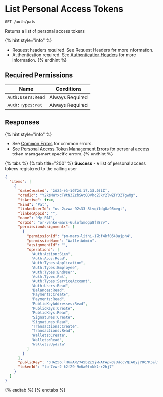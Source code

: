 # List Personal Access Tokens

`GET /auth/pats`

Returns a list of personal access tokens

{% hint style="info" %}
* Request headers required. See [Request Headers](../../../getting-started/request-headers.md) for more information.
* Authentication required. See [Authentication Headers](../../../getting-started/request-headers.md#authentication-headers) for more information.
{% endhint %}

## Required Permissions

| Name              | Conditions      |
| ----------------- | --------------- |
| `Auth:Users:Read` | Always Required |
| `Auth:Types:Pat`  | Always Required |

## Responses

{% hint style="info" %}
* See [Common Errors](../../../getting-started/errors.md#common-errors) for common errors.
* See [Personal Access Token Management Errors](../../../getting-started/errors.md#personal-access-token-management-errors) for personal access token management specific errors.
{% endhint %}

{% tabs %}
{% tab title="200" %}
**Success** - A list of personal access tokens registered to the calling user

```json
{
  "items": [
    {
      "dateCreated": "2023-03-16T20:17:35.291Z",
      "credId": "Y2ktMWYxcTWtN3ZzbSAtODVhcZ5kY2lwZTY3ZTgwMg",
      "isActive": true,
      "kind": "Pat",
      "linkedUserId": "us-24vwa-92s33-8tvqi1dg0a95megt",
      "linkedAppId": "",
      "name": "My PAT",
      "orgId": "or-yanke-mars-6ulofamogg8fs87v",
      "permissionAssignments": [
        {
          "permissionId": "pm-mars-lithi-17bf4kf0548ajph4",
          "permissionName": "WalletAdmin",
          "assignmentId": "",
          "operations": [
            "Auth:Action:Sign",
            "Auth:Apps:Read",
            "Auth:Types:Application",
            "Auth:Types:Employee",
            "Auth:Types:EndUser",
            "Auth:Types:Pat",
            "Auth:Types:ServiceAccount",
            "Auth:Users:Read",
            "Balances:Read",
            "Payments:Create",
            "Payments:Read",
            "PublicKeyAddresses:Read",
            "PublicKeys:Create",
            "PublicKeys:Read",
            "Signatures:Create",
            "Signatures:Read",
            "Transactions:Create",
            "Transactions:Read",
            "Wallets:Create",
            "Wallets:Read",
            "Wallets:Update"
          ]
        }
      ],
      "publicKey": "SHA256:lH6mAX/74SbZzSjwNAFApwJsUdccVQzA8yj7K8/R5el",
      "tokenId": "to-7vwr2-h2f29-9m6a0fmkk7rr2hj7"
    }
  ]
}
```
{% endtab %}
{% endtabs %}
